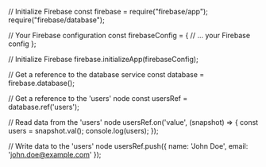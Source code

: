 // Initialize Firebase
const firebase = require("firebase/app");
require("firebase/database");

// Your Firebase configuration
const firebaseConfig = {
  // ... your Firebase config
};

// Initialize Firebase
firebase.initializeApp(firebaseConfig);

// Get a reference to the database service
const database = firebase.database();

// Get a reference to the 'users' node
const usersRef = database.ref('users');

// Read data from the 'users' node
usersRef.on('value', (snapshot) => {
  const users = snapshot.val();
  console.log(users);
});

// Write data to the 'users' node
usersRef.push({
  name: 'John Doe',
  email: 'john.doe@example.com'
});
